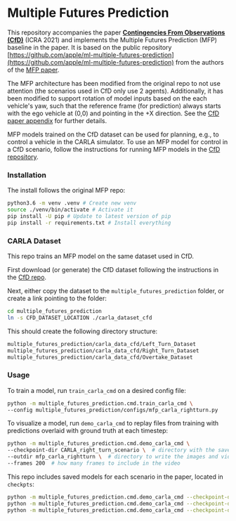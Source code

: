# Multiple Futures Prediction

This repository accompanies the paper [**Contingencies From Observations (CfD)**]() (ICRA 2021) and implements the Multiple Futures Prediction (MFP) baseline in the paper.
It is based on the public repository [https://github.com/apple/ml-multiple-futures-prediction](https://github.com/apple/ml-multiple-futures-prediction) from the authors of the [MFP paper](https://arxiv.org/abs/1911.00997).

The MFP architecture has been modified from the original repo to not use attention (the scenarios used in CfD only use 2 agents). Additionally, it has been modified to support rotation of model inputs based on the each vehicle's yaw, such that the reference frame (for prediction) always starts with the ego vehicle at (0,0) and pointing in the +X direction. See the [CfD paper appendix]() for further details.

MFP models trained on the CfD dataset can be used for planning, e.g., to control a vehicle in the CARLA simulator. To use an MFP model for control in a CfD scenario, follow the instructions for running MFP models in the [CfD repository]().

### Installation

The install follows the original MFP repo:
```sh
python3.6 -m venv .venv # Create new venv
source ./venv/bin/activate # Activate it
pip install -U pip # Update to latest version of pip
pip install -r requirements.txt # Install everything
```

### CARLA Dataset

This repo trains an MFP model on the same dataset used in CfD.

First download (or generate) the CfD dataset following the instructions in the [CfD repo](https://github.com/JeffTheHacker/ContingenciesFromObservations).

Next, either copy the dataset to the `multiple_futures_prediction` folder, or create a link pointing to the folder:
```sh
cd multiple_futures_prediction
ln -s CFD_DATASET_LOCATION ./carla_dataset_cfd
```

This should create the following directory structure:
```sh
multiple_futures_prediction/carla_data_cfd/Left_Turn_Dataset
multiple_futures_prediction/carla_data_cfd/Right_Turn_Dataset
multiple_futures_prediction/carla_data_cfd/Overtake_Dataset
```

### Usage 

To train a model, run `train_carla_cmd` on a desired config file:
```sh
python -m multiple_futures_prediction.cmd.train_carla_cmd \
--config multiple_futures_prediction/configs/mfp_carla_rightturn.py
```

To visualize a model, run `demo_carla_cmd` to replay files from training with predictions overlaid with ground truth at each timestep:
```sh
python -m multiple_futures_prediction.cmd.demo_carla_cmd \
--checkpoint-dir CARLA_right_turn_scenario \  # directory with the saved model checkpoint
--outdir mfp_carla_rightturn \  # directory to write the images and video to
--frames 200  # how many frames to include in the video
```

This repo includes saved models for each scenario in the paper, located in `checkpts`:
```sh
python -m multiple_futures_prediction.cmd.demo_carla_cmd --checkpoint-dir CARLA_left_turn_scenario --outdir mfp_carla_leftturn --frames 200
python -m multiple_futures_prediction.cmd.demo_carla_cmd --checkpoint-dir CARLA_right_turn_scenario --outdir mfp_carla_rightturn --frames 200
python -m multiple_futures_prediction.cmd.demo_carla_cmd --checkpoint-dir CARLA_overtake_scenario --outdir mfp_carla_overtake --frames 200
```
